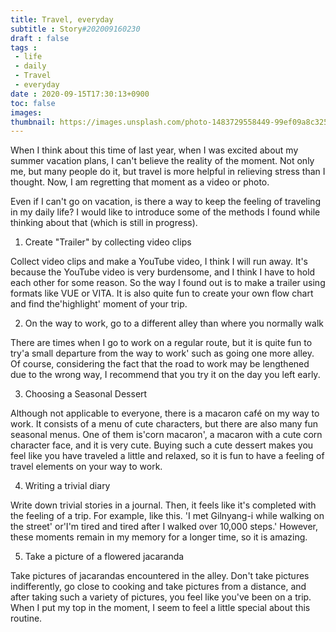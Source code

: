 ```yaml
---
title: Travel, everyday
subtitle : Story#202009160230
draft : false
tags :
 - life
 - daily
 - Travel
 - everyday
date : 2020-09-15T17:30:13+0900
toc: false
images: 
thumbnail: https://images.unsplash.com/photo-1483729558449-99ef09a8c325?ixlib=rb-1.2.1&q=80&fm=jpg&crop=entropy&cs=tinysrgb&w=1080&fit=max&ixid=eyJhcHBfaWQiOjE1NTU0OX0
---
```


When I think about this time of last year, when I was excited about my summer vacation plans, I can't believe the reality of the moment. Not only me, but many people do it, but travel is more helpful in relieving stress than I thought. Now, I am regretting that moment as a video or photo.  

Even if I can't go on vacation, is there a way to keep the feeling of traveling in my daily life? I would like to introduce some of the methods I found while thinking about that (which is still in progress).  

1. Create "Trailer" by collecting video clips  

Collect video clips and make a YouTube video, I think I will run away. It's because the YouTube video is very burdensome, and I think I have to hold each other for some reason. So the way I found out is to make a trailer using formats like VUE or VITA. It is also quite fun to create your own flow chart and find the'highlight' moment of your trip.  

2. On the way to work, go to a different alley than where you normally walk  

There are times when I go to work on a regular route, but it is quite fun to try'a small departure from the way to work' such as going one more alley. Of course, considering the fact that the road to work may be lengthened due to the wrong way, I recommend that you try it on the day you left early.  

3. Choosing a Seasonal Dessert  

Although not applicable to everyone, there is a macaron café on my way to work. It consists of a menu of cute characters, but there are also many fun seasonal menus. One of them is'corn macaron', a macaron with a cute corn character face, and it is very cute. Buying such a cute dessert makes you feel like you have traveled a little and relaxed, so it is fun to have a feeling of travel elements on your way to work.  

4. Writing a trivial diary  

Write down trivial stories in a journal. Then, it feels like it's completed with the feeling of a trip. For example, like this. 'I met Gilnyang-i while walking on the street' or'I'm tired and tired after I walked over 10,000 steps.' However, these moments remain in my memory for a longer time, so it is amazing.  

5. Take a picture of a flowered jacaranda  

Take pictures of jacarandas encountered in the alley. Don't take pictures indifferently, go close to cooking and take pictures from a distance, and after taking such a variety of pictures, you feel like you've been on a trip. When I put my top in the moment, I seem to feel a little special about this routine.  


